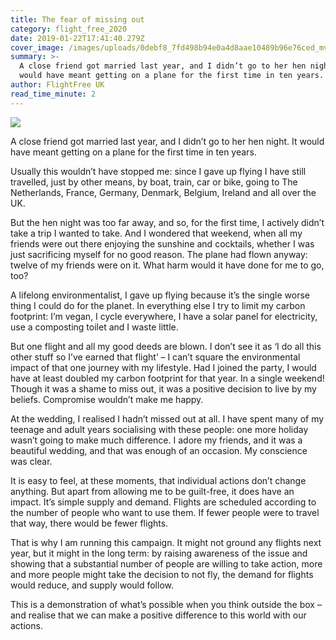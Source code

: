 ```yaml
---
title: The fear of missing out
category: flight_free_2020
date: 2019-01-22T17:41:40.279Z
cover_image: /images/uploads/0debf8_7fd498b94e0a4d8aae10489b96e76ced_mv2.webp
summary: >-
  A close friend got married last year, and I didn’t go to her hen night. It
  would have meant getting on a plane for the first time in ten years. 
author: FlightFree UK
read_time_minute: 2
---
```

![](/images/uploads/0debf8_7fd498b94e0a4d8aae10489b96e76ced_mv2.webp)

A close friend got married last year, and I didn’t go to her hen night. It would have meant getting on a plane for the first time in ten years. 

Usually this wouldn’t have stopped me: since I gave up flying I have still travelled, just by other means, by boat, train, car or bike, going to The Netherlands, France, Germany, Denmark, Belgium, Ireland and all over the UK.

But the hen night was too far away, and so, for the first time, I actively didn’t take a trip I wanted to take. And I wondered that weekend, when all my friends were out there enjoying the sunshine and cocktails, whether I was just sacrificing myself for no good reason. The plane had flown anyway: twelve of my friends were on it. What harm would it have done for me to go, too?

A lifelong environmentalist, I gave up flying because it’s the single worse thing I could do for the planet. In everything else I try to limit my carbon footprint: I’m vegan, I cycle everywhere, I have a solar panel for electricity, use a composting toilet and I waste little. 

But one flight and all my good deeds are blown. I don’t see it as ‘I do all this other stuff so I’ve earned that flight’ – I can’t square the environmental impact of that one journey with my lifestyle. Had I joined the party, I would have at least doubled my carbon footprint for that year. In a single weekend! Though it was a shame to miss out, it was a positive decision to live by my beliefs. Compromise wouldn’t make me happy.

At the wedding, I realised I hadn’t missed out at all. I have spent many of my teenage and adult years socialising with these people: one more holiday wasn’t going to make much difference. I adore my friends, and it was a beautiful wedding, and that was enough of an occasion. My conscience was clear.

It is easy to feel, at these moments, that individual actions don’t change anything. But apart from allowing me to be guilt-free, it does have an impact. It’s simple supply and demand. Flights are scheduled according to the number of people who want to use them. If fewer people were to travel that way, there would be fewer flights.

That is why I am running this campaign. It might not ground any flights next year, but it might in the long term: by raising awareness of the issue and showing that a substantial number of people are willing to take action, more and more people might take the decision to not fly, the demand for flights would reduce, and supply would follow.

This is a demonstration of what’s possible when you think outside the box – and realise that we can make a positive difference to this world with our actions.
